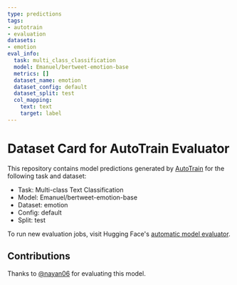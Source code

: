 ```yaml
---
type: predictions
tags:
- autotrain
- evaluation
datasets:
- emotion
eval_info:
  task: multi_class_classification
  model: Emanuel/bertweet-emotion-base
  metrics: []
  dataset_name: emotion
  dataset_config: default
  dataset_split: test
  col_mapping:
    text: text
    target: label
---
```

# Dataset Card for AutoTrain Evaluator

This repository contains model predictions generated by [AutoTrain](https://huggingface.co/autotrain) for the following task and dataset:

* Task: Multi-class Text Classification
* Model: Emanuel/bertweet-emotion-base
* Dataset: emotion
* Config: default
* Split: test

To run new evaluation jobs, visit Hugging Face's [automatic model evaluator](https://huggingface.co/spaces/autoevaluate/model-evaluator).

## Contributions

Thanks to [@nayan06](https://huggingface.co/nayan06) for evaluating this model.